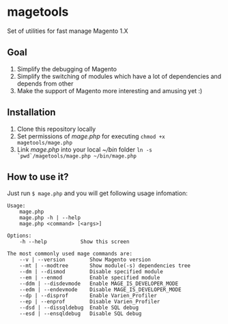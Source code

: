 magetools
=========

Set of utilities for fast manage Magento 1.X

Goal
----
1. Simplify the debugging of Magento
2. Simplify the switching of modules which have a lot of dependencies and depends from other
3. Make the support of Magento more interesting and amusing yet :)

Installation
------------
1. Clone this repository locally 
2. Set permissions of *mage.php* for executing `chmod +x magetools/mage.php`
3. Link *mage.php* into your local *~/bin* folder ``ln -s `pwd`/magetools/mage.php ~/bin/mage.php``

How to use it?
--------------
Just run ``$ mage.php`` and you will get following usage infomation: 

````
Usage:
    mage.php
    mage.php -h | --help
    mage.php <command> [<args>]

Options:
    -h --help           Show this screen

The most commonly used mage commands are:
    --v | --version        Show Magento version
    --mt | --modtree       Show module(-s) dependencies tree
    --dm | --dismod        Disable specified module
    --em | --enmod         Enable specified module
    --ddm | --disdevmode   Enable MAGE_IS_DEVELOPER_MODE
    --edm | --endevmode    Disable MAGE_IS_DEVELOPER_MODE
    --dp | --disprof       Enable Varien_Profiler
    --ep | --enprof        Disable Varien_Profiler
    --dsd | --dissqldebug  Enable SQL debug
    --esd | --ensqldebug   Disable SQL debug
````
